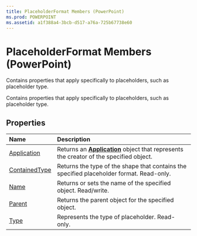 ```yaml
---
title: PlaceholderFormat Members (PowerPoint)
ms.prod: POWERPOINT
ms.assetid: a1f388a4-3bcb-d517-a76a-725b67738e60
---
```



# PlaceholderFormat Members (PowerPoint)
Contains properties that apply specifically to placeholders, such as placeholder type.

Contains properties that apply specifically to placeholders, such as placeholder type.


## Properties



|**Name**|**Description**|
|:-----|:-----|
|[Application](placeholderformat-application-property-powerpoint.md)|Returns an  **[Application](application-object-powerpoint.md)** object that represents the creator of the specified object.|
|[ContainedType](placeholderformat-containedtype-property-powerpoint.md)|Returns the type of the shape that contains the specified placeholder format. Read-only.|
|[Name](placeholderformat-name-property-powerpoint.md)|Returns or sets the name of the specified object. Read/write.|
|[Parent](placeholderformat-parent-property-powerpoint.md)|Returns the parent object for the specified object.|
|[Type](placeholderformat-type-property-powerpoint.md)|Represents the type of placeholder. Read-only.|

